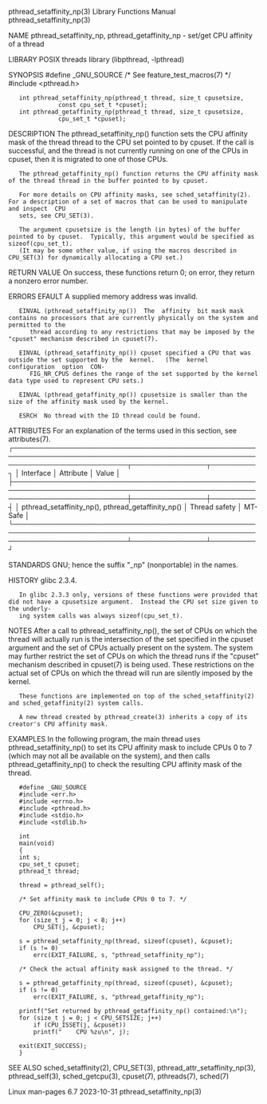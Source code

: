 pthread_setaffinity_np(3)					   Library Functions Manual					     pthread_setaffinity_np(3)

NAME
       pthread_setaffinity_np, pthread_getaffinity_np - set/get CPU affinity of a thread

LIBRARY
       POSIX threads library (libpthread, -lpthread)

SYNOPSIS
       #define _GNU_SOURCE	       /* See feature_test_macros(7) */
       #include <pthread.h>

       int pthread_setaffinity_np(pthread_t thread, size_t cpusetsize,
				  const cpu_set_t *cpuset);
       int pthread_getaffinity_np(pthread_t thread, size_t cpusetsize,
				  cpu_set_t *cpuset);

DESCRIPTION
       The  pthread_setaffinity_np() function sets the CPU affinity mask of the thread thread to the CPU set pointed to by cpuset.  If the call is successful,
       and the thread is not currently running on one of the CPUs in cpuset, then it is migrated to one of those CPUs.

       The pthread_getaffinity_np() function returns the CPU affinity mask of the thread thread in the buffer pointed to by cpuset.

       For more details on CPU affinity masks, see sched_setaffinity(2).  For a description of a set of macros that can be used to manipulate and inspect  CPU
       sets, see CPU_SET(3).

       The argument cpusetsize is the length (in bytes) of the buffer pointed to by cpuset.  Typically, this argument would be specified as sizeof(cpu_set_t).
       (It may be some other value, if using the macros described in CPU_SET(3) for dynamically allocating a CPU set.)

RETURN VALUE
       On success, these functions return 0; on error, they return a nonzero error number.

ERRORS
       EFAULT A supplied memory address was invalid.

       EINVAL (pthread_setaffinity_np())  The  affinity	 bit mask mask contains no processors that are currently physically on the system and permitted to the
	      thread according to any restrictions that may be imposed by the "cpuset" mechanism described in cpuset(7).

       EINVAL (pthread_setaffinity_np()) cpuset specified a CPU that was outside the set supported by the  kernel.   (The  kernel  configuration  option  CON‐
	      FIG_NR_CPUS defines the range of the set supported by the kernel data type used to represent CPU sets.)

       EINVAL (pthread_getaffinity_np()) cpusetsize is smaller than the size of the affinity mask used by the kernel.

       ESRCH  No thread with the ID thread could be found.

ATTRIBUTES
       For an explanation of the terms used in this section, see attributes(7).
       ┌───────────────────────────────────────────────────────────────────────────────────────────────────────────────────────────┬───────────────┬─────────┐
       │ Interface														   │ Attribute	   │ Value   │
       ├───────────────────────────────────────────────────────────────────────────────────────────────────────────────────────────┼───────────────┼─────────┤
       │ pthread_setaffinity_np(), pthread_getaffinity_np()									   │ Thread safety │ MT-Safe │
       └───────────────────────────────────────────────────────────────────────────────────────────────────────────────────────────┴───────────────┴─────────┘

STANDARDS
       GNU; hence the suffix "_np" (nonportable) in the names.

HISTORY
       glibc 2.3.4.

       In glibc 2.3.3 only, versions of these functions were provided that did not have a cpusetsize argument.	Instead the CPU set size given to the underly‐
       ing system calls was always sizeof(cpu_set_t).

NOTES
       After  a call to pthread_setaffinity_np(), the set of CPUs on which the thread will actually run is the intersection of the set specified in the cpuset
       argument and the set of CPUs actually present on the system.  The system may further restrict the set of CPUs on which the thread runs if the  "cpuset"
       mechanism  described in cpuset(7) is being used.	 These restrictions on the actual set of CPUs on which the thread will run are silently imposed by the
       kernel.

       These functions are implemented on top of the sched_setaffinity(2) and sched_getaffinity(2) system calls.

       A new thread created by pthread_create(3) inherits a copy of its creator's CPU affinity mask.

EXAMPLES
       In the following program, the main thread uses pthread_setaffinity_np() to set its CPU affinity mask to include CPUs 0 to  7  (which  may  not  all  be
       available on the system), and then calls pthread_getaffinity_np() to check the resulting CPU affinity mask of the thread.

       #define _GNU_SOURCE
       #include <err.h>
       #include <errno.h>
       #include <pthread.h>
       #include <stdio.h>
       #include <stdlib.h>

       int
       main(void)
       {
	   int s;
	   cpu_set_t cpuset;
	   pthread_t thread;

	   thread = pthread_self();

	   /* Set affinity mask to include CPUs 0 to 7. */

	   CPU_ZERO(&cpuset);
	   for (size_t j = 0; j < 8; j++)
	       CPU_SET(j, &cpuset);

	   s = pthread_setaffinity_np(thread, sizeof(cpuset), &cpuset);
	   if (s != 0)
	       errc(EXIT_FAILURE, s, "pthread_setaffinity_np");

	   /* Check the actual affinity mask assigned to the thread. */

	   s = pthread_getaffinity_np(thread, sizeof(cpuset), &cpuset);
	   if (s != 0)
	       errc(EXIT_FAILURE, s, "pthread_getaffinity_np");

	   printf("Set returned by pthread_getaffinity_np() contained:\n");
	   for (size_t j = 0; j < CPU_SETSIZE; j++)
	       if (CPU_ISSET(j, &cpuset))
		   printf("    CPU %zu\n", j);

	   exit(EXIT_SUCCESS);
       }

SEE ALSO
       sched_setaffinity(2), CPU_SET(3), pthread_attr_setaffinity_np(3), pthread_self(3), sched_getcpu(3), cpuset(7), pthreads(7), sched(7)

Linux man-pages 6.7							  2023-10-31						     pthread_setaffinity_np(3)
